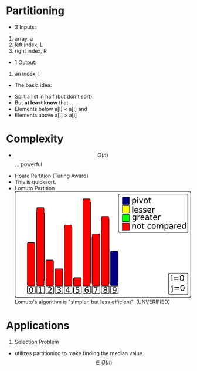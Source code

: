 # Partitioning

* 3 Inputs:
1. array, a
2. left index, L
3. right index, R

* 1 Output:
1. an index, I

* The basic idea:
- Split a list in half (but don't sort).
 - But __at least know__ that...
  - Elements below a[I] < a[I]
    and
  - Elements above a[I] > a[i]

# Complexity
* $$ O(n) $$... powerful
- Hoare Partition (Turing Award)
 - This is quicksort.
- Lomuto Partition
  ![lomuto](lomuto.gif)
  Lomuto's algorithm is "simpler, but less efficient". (UNVERIFIED)

# Applications
1. Selection Problem
 * utilizes partitioning to make finding the median value $$ \in O(n) $$
